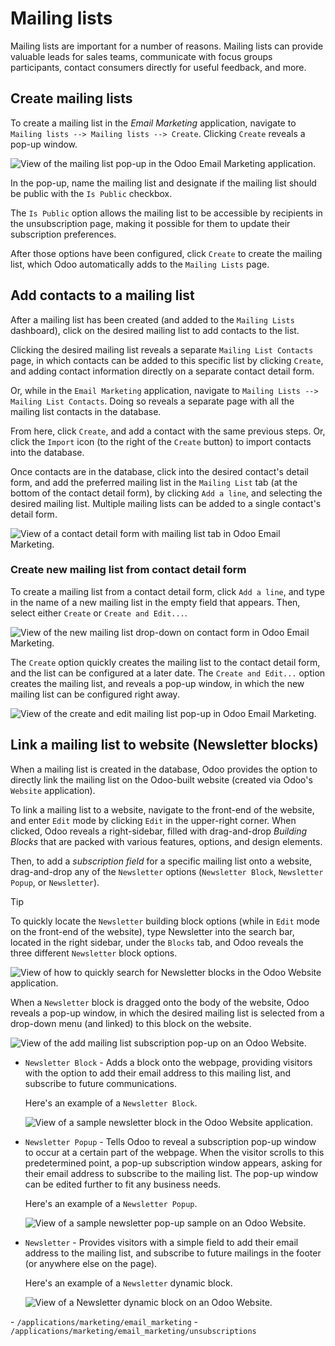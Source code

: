 # Mailing lists

Mailing lists are important for a number of reasons. Mailing lists can
provide valuable leads for sales teams, communicate with focus groups
participants, contact consumers directly for useful feedback, and more.

## Create mailing lists

To create a mailing list in the *Email Marketing* application, navigate
to `Mailing
lists --> Mailing lists --> Create`. Clicking `Create` reveals a pop-up
window.

![View of the mailing list pop-up in the Odoo Email Marketing
application.](mailing_lists/new-mailing-list-popup.png)

In the pop-up, name the mailing list and designate if the mailing list
should be public with the `Is Public` checkbox.

The `Is Public` option allows the mailing list to be accessible by
recipients in the unsubscription page, making it possible for them to
update their subscription preferences.

After those options have been configured, click `Create` to create the
mailing list, which Odoo automatically adds to the `Mailing Lists` page.

## Add contacts to a mailing list

After a mailing list has been created (and added to the `Mailing Lists`
dashboard), click on the desired mailing list to add contacts to the
list.

Clicking the desired mailing list reveals a separate `Mailing List
Contacts` page, in which contacts can be added to this specific list by
clicking `Create`, and adding contact information directly on a separate
contact detail form.

Or, while in the `Email Marketing` application, navigate to `Mailing
Lists --> Mailing List Contacts`. Doing so reveals a separate page with
all the mailing list contacts in the database.

From here, click `Create`, and add a contact with the same previous
steps. Or, click the `Import` icon (to the right of the `Create` button)
to import contacts into the database.

Once contacts are in the database, click into the desired contact's
detail form, and add the preferred mailing list in the `Mailing List`
tab (at the bottom of the contact detail form), by clicking `Add a
line`, and selecting the desired mailing list. Multiple mailing lists
can be added to a single contact's detail form.

![View of a contact detail form with mailing list tab in Odoo Email
Marketing.](mailing_lists/contact-form-mailing-list-tab.png)

### Create new mailing list from contact detail form

To create a mailing list from a contact detail form, click `Add a line`,
and type in the name of a new mailing list in the empty field that
appears. Then, select either `Create` or `Create and Edit...`.

![View of the new mailing list drop-down on contact form in Odoo Email
Marketing.](mailing_lists/new-list-dropdown-create-options.png)

The `Create` option quickly creates the mailing list to the contact
detail form, and the list can be configured at a later date. The `Create
and Edit...` option creates the mailing list, and reveals a pop-up
window, in which the new mailing list can be configured right away.

![View of the create and edit mailing list pop-up in Odoo Email
Marketing.](mailing_lists/create-and-edit-mailing-list-popup.png)

## Link a mailing list to website (Newsletter blocks)

When a mailing list is created in the database, Odoo provides the option
to directly link the mailing list on the Odoo-built website (created via
Odoo's `Website` application).

To link a mailing list to a website, navigate to the front-end of the
website, and enter `Edit` mode by clicking `Edit` in the upper-right
corner. When clicked, Odoo reveals a right-sidebar, filled with
drag-and-drop *Building Blocks* that are packed with various features,
options, and design elements.

Then, to add a *subscription field* for a specific mailing list onto a
website, drag-and-drop any of the `Newsletter` options (`Newsletter
Block`, `Newsletter Popup`, or `Newsletter`).

<div class="tip">

<div class="title">

Tip

</div>

To quickly locate the `Newsletter` building block options (while in
`Edit` mode on the front-end of the website), type
<span class="title-ref">Newsletter</span> into the search bar, located
in the right sidebar, under the `Blocks` tab, and Odoo reveals the three
different `Newsletter` block options.

![View of how to quickly search for Newsletter blocks in the Odoo
Website application.](mailing_lists/newsletter-block-search.png)

</div>

When a `Newsletter` block is dragged onto the body of the website, Odoo
reveals a pop-up window, in which the desired mailing list is selected
from a drop-down menu (and linked) to this block on the website.

![View of the add mailing list subscription pop-up on an Odoo
Website.](mailing_lists/add-mailing-list-popup-website.png)

  - `Newsletter Block` - Adds a block onto the webpage, providing
    visitors with the option to add their email address to this mailing
    list, and subscribe to future communications.
    
    Here's an example of a `Newsletter Block`.
    
    ![View of a sample newsletter block in the Odoo Website
    application.](mailing_lists/newsletter-block-sample.png)

  - `Newsletter Popup` - Tells Odoo to reveal a subscription pop-up
    window to occur at a certain part of the webpage. When the visitor
    scrolls to this predetermined point, a pop-up subscription window
    appears, asking for their email address to subscribe to the mailing
    list. The pop-up window can be edited further to fit any business
    needs.
    
    Here's an example of a `Newsletter Popup`.
    
    ![View of a sample newsletter pop-up sample on an Odoo
    Website.](mailing_lists/newsletter-popup-sample.png)

  - `Newsletter` - Provides visitors with a simple field to add their
    email address to the mailing list, and subscribe to future mailings
    in the footer (or anywhere else on the page).
    
    Here's an example of a `Newsletter` dynamic block.
    
    ![View of a Newsletter dynamic block on an Odoo
    Website.](mailing_lists/newsletter-footer-block-sample.png)

<div class="seealso">

\- `/applications/marketing/email_marketing` -
`/applications/marketing/email_marketing/unsubscriptions`

</div>

